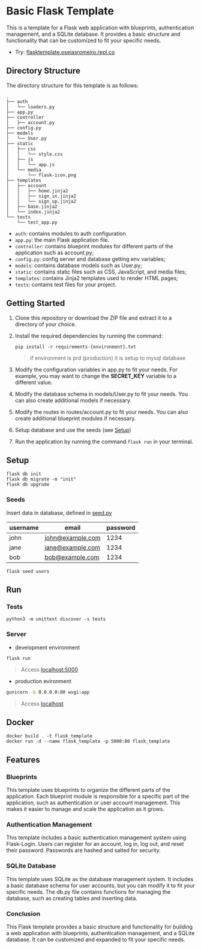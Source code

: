 # Basic Flask Template

This is a template for a Flask web application with blueprints, authentication management, and a SQLite database. It provides a basic structure and functionality that can be customized to fit your specific needs.

- Try: [flasktemplate.oseiasromeiro.repl.co](https://flasktemplate.oseiasromeiro.repl.co/)

## Directory Structure

The directory structure for this template is as follows:

```
.
├── auth
│   └── loaders.py
├── app.py
├── controller
│   ├── account.py
├── config.py
├── models
│   └── User.py
├── static
│   ├── css
│   │   └── style.css
│   ├── js
│   │   └── app.js
│   └── media
│       └── flask-icon.png
├── templates
│   ├── account
│   │   ├── home.jinja2
│   │   ├── sign_in.jinja2
│   │   └── sign_up.jinja2
│   ├── base.jinja2
│   └── index.jinja2
└── tests
    └── test_app.py
```

- `auth`: contains modules to auth configuration
- `app.py`: the main Flask application file.
- `controller`: contains blueprint modules for different parts of the application such as account.py;
- `config.py`: config server and database getting env variables;
- `models`: contains database models such as User.py;
- `static`: contains static files such as CSS, JavaScript, and media files;
- `templates`: contains Jinja2 templates used to render HTML pages;
- `tests`: contains test files for your project. 

## Getting Started

1. Clone this repository or download the ZIP file and extract it to a directory of your choice.
2. Install the required dependencies by running the command:
    ```shell
    pip install -r requirements-{environment}.txt
    ```
    > if environment is prd (production) it is setup to mysql database

3. Modify the configuration variables in app.py to fit your needs. For example, you may want to change the **SECRET_KEY** variable to a different value.
4. Modify the database schema in models/User.py to fit your needs. You can also create additional models if necessary.
5. Modify the routes in routes/account.py to fit your needs. You can also create additional blueprint modules if necessary.
6. Setup database and use the seeds (see [Setup](#setup))
7. Run the application by running the command `flask run` in your terminal.

## Setup

```shell
flask db init
flask db migrate -m "init"
flask db upgrade
```

### Seeds
Insert data in database, defined in [seed.py](./seed.py)

|username|email|password|
|--- |--- |--- |
john|john@example.com|1234|
|jane|jane@example.com|1234|
|bob|bob@example.com|1234|

```shell
flask seed users
```


## Run

### Tests
   ```shell
   python3 -m unittest discover -s tests
   ```

### Server

- development environment

```shell
flask run
```
> Access [localhost:5000](http://localhost:5000)

- production evironment

```sh
gunicorn -b 0.0.0.0:80 wsgi:app
```

> Access [localhost](http://localhost)

## Docker
```shell
docker build . -t flask_template
docker run -d --name flask_template -p 5000:80 flask_template
```

## Features

### Blueprints

This template uses blueprints to organize the different parts of the application. Each blueprint module is responsible for a specific part of the application, such as authentication or user account management. This makes it easier to manage and scale the application as it grows.

### Authentication Management

This template includes a basic authentication management system using Flask-Login. Users can register for an account, log in, log out, and reset their password. Passwords are hashed and salted for security.

### SQLite Database

This template uses SQLite as the database management system. It includes a basic database schema for user accounts, but you can modify it to fit your specific needs. The db.py file contains functions for managing the database, such as creating tables and inserting data.

### Conclusion

This Flask template provides a basic structure and functionality for building a web application with blueprints, authentication management, and a SQLite database. It can be customized and expanded to fit your specific needs.
